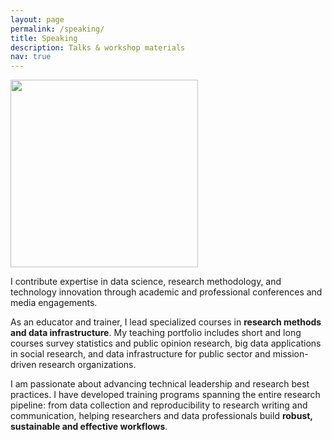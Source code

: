 ```yaml
---
layout: page
permalink: /speaking/
title: Speaking
description: Talks & workshop materials
nav: true
---
```


<div class="profile float-right">
<img src="/assets/img/2.jpg" width=300px height="auto" class="img-fluid z-depth-1 rounded">
</div>

I contribute expertise in data science, research methodology, and technology innovation through academic and professional conferences and media engagements.

As an educator and trainer, I lead specialized courses in **research methods and data infrastructure**. My teaching portfolio includes short and long courses survey statistics and public opinion research, big data applications in social research, and data infrastructure for public sector and mission-driven research organizations. 

I am passionate about advancing technical leadership and research best practices. I have developed training programs spanning the entire research pipeline: from data collection and reproducibility to research writing and communication, helping researchers and data professionals build **robust, sustainable and effective workflows**.
